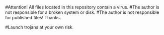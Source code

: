 #Attention! All files located in this repository contain a virus. 
#The author is not responsible for a broken system or disk. #The author is not responsible for published files! Thanks.









#Launch trojans at your own risk.
